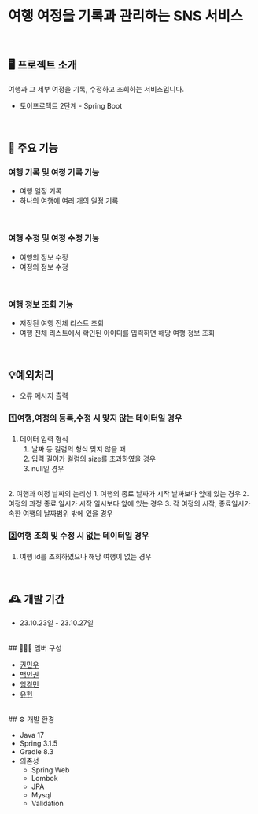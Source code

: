 # **여행 여정을 기록과 관리하는 SNS 서비스**
<br/>


## 🖥️ 프로젝트 소개

여행과 그 세부 여정을 기록, 수정하고 조회하는 서비스입니다.

- 토이프로젝트 2단계 - Spring Boot
  
<br/>

## 📌 주요 기능



### 여행 기록 및 여정 기록 기능

- 여행 일정 기록
- 하나의 여행에 여러 개의 일정 기록
<br/>
  

### 여행 수정 및 여정 수정 기능

- 여행의 정보 수정
- 여정의 정보 수정
<br/>
  

### 여행 정보 조회 기능

- 저장된 여행 전체 리스트 조회
- 여행 전체 리스트에서 확인된 아이디를 입력하면 해당 여행 정보 조회
<br/>

## 💡예외처리



- 오류 메시지 출력

### 1️⃣여행,여정의 등록,수정 시 맞지 않는 데이터일 경우

1. 데이터 입력 형식
    1. 날짜 등 컬럼의 형식 맞지 않을 때
    2. 입력 길이가 컬럼의 size를 초과하였을 경우
    3. null일 경우
<br/>
2. 여행과 여정 날짜의 논리성
    1. 여행의 종료 날짜가 시작 날짜보다 앞에 있는 경우
    2. 여정의 과정 종료 일시가 시작 일시보다 앞에 있는 경우
    3. 각 여정의 시작, 종료일시가 속한 여행의 날짜범위 밖에 있을 경우
<br/>

### 2️⃣여행 조회 및 수정 시 없는 데이터일 경우

1. 여행 id를 조회하였으나 해당 여행이 없는 경우
<br/>

## 🕰️ 개발 기간



- 23.10.23일 - 23.10.27일

<br/>
## 🧑‍🤝‍🧑 멤버 구성



- [권민우](https://github.com/Kwonminwoo)
- [백인권](https://github.com/BackInGone)
- [임경민](https://github.com/pabu-lim)
- [유현](https://github.com/yuhyun1)

<br/>
## ⚙️ 개발 환경



- Java 17
- Spring 3.1.5
- Gradle 8.3
- 의존성
    - Spring Web
    - Lombok
    - JPA
    - Mysql
    - Validation
